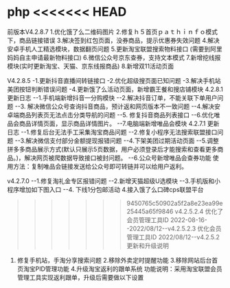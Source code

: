 php
<<<<<<< HEAD
=======


前版本V4.2.8.7 
 1.优化饿了么二维码图片
2.修复ｈ５首页ｐａｔｈｉｎｆｏ模式下，商品链接错误
3.解决签到红包页面，没券商品，提示优惠券失效问题
4.解决安卓手机人工精选模块，数据翻页问题
5.更新淘宝联盟搜索物料接口 (需要到阿里妈妈自主申请最新物料接口)
6.微信公众号京东查券，支持文本模式
7.新增挖线报模块(实时更新淘宝、天猫、京东线报商品)
8.新增双11活动页面 

V4.2.8.5
-1.更新抖音直播间转链接口
-2.优化超级搜页面已知问题
-3.解决手机站美团按钮判断错误问题
-4.更新饿了么活动页面，新增霸王餐和搜店铺模块
4.2.8.1 更新日志
--1.手机端新增抖音一分购模快
--2.解决抖音订单，不能关联下单用户问题
--3. 解决微信公众号查询抖音商品，预计返和网页版本不一致问题
--4.解决安卓端商品列表页无法点击分类导航的问题
--5. 修复抖音商品列表接口
--6.优化唯品会商品详情页面，显示商品详情图片。
--7.电脑端新增唯品会模块
4.2.7.1 更新日志
--1.修复后台无法手工采集淘宝商品问题
--2.修复小程序无法搜索联盟接口问题
--3.解决微信支付部分金额提现报错问题
--4.下架美团过期活动页面
--5.调整拼多多商品展示方式(默认只展示5页数据，用户必须登录后才能搜索和查看更多商品。)，解决网页被爬数据导致接口被封问题。
--6.公众号新增唯品会查券功能
使用方法：复制唯品会链接发送给公众号即可转链并可以给用户返利。


v4.2.7.0
--1.修复淘礼金专区报错问题
--2.新增天猫超级U选模块
--3.手机版和小程序增加如下图入口
--4. 下线1分包邮活动
4.接入饿了么口碑cps联盟平台
>>>>>>> 9450765c50902a5f2a8e23ea99e25445a65f9846
v4.2.5.2.4
优化了会员管理工具ID
2022-08-16--2022/08/12--v4.2.5.2.3
优化会员管理工具ID
2022/08/12--v4.2.5.2更新和升级说明
1. 修复手机站，手淘分享搜索问题
2.移除外卖定时提醒功能
3.移除网站后台首页淘宝PID管理功能
4.升级淘宝返利的跟单系统
功能说明：采用淘宝联盟会员管理工具实现返利跟单，升级后需要做以下设置